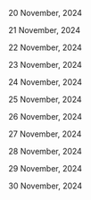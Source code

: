 20 November, 2024

21 November, 2024

22 November, 2024

23 November, 2024

24 November, 2024

25 November, 2024

26 November, 2024

27 November, 2024

28 November, 2024

29 November, 2024

30 November, 2024